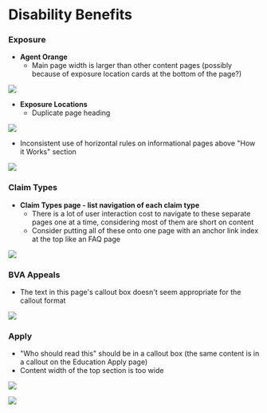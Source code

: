# Disability Benefits

### Exposure

- **Agent Orange**
  - Main page width is larger than other content pages (possibly because of exposure location cards at the bottom of the page?)
  
![](https://github.com/department-of-veterans-affairs/vets.gov-frontend/blob/interface-audit/docs/interface-audit/images/agent-orange-width.png)

  - **Exposure Locations**
    - Duplicate page heading

![](https://github.com/department-of-veterans-affairs/vets.gov-frontend/blob/interface-audit/docs/interface-audit/images/exposure-location-header.png)

- Inconsistent use of horizontal rules on informational pages above "How it Works" section

![](https://github.com/department-of-veterans-affairs/vets.gov-frontend/blob/interface-audit/docs/interface-audit/images/horizontal-rule.png)

### Claim Types

- **Claim Types page - list navigation of each claim type** 
  - There is a lot of user interaction cost to navigate to these separate pages one at a time, considering most of them are short on content
  - Consider putting all of these onto one page with an anchor link index at the top like an FAQ page

![](https://github.com/department-of-veterans-affairs/vets.gov-frontend/blob/interface-audit/docs/interface-audit/images/claim-types.png)

### BVA Appeals

- The text in this page's callout box doesn't seem appropriate for the callout format

![](https://github.com/department-of-veterans-affairs/vets.gov-frontend/blob/interface-audit/docs/interface-audit/images/bva-appeals-callout.png)

### Apply

- "Who should read this" should be in a callout box (the same content is in a callout on the Education Apply page)
- Content width of the top section is too wide

![](https://github.com/department-of-veterans-affairs/vets.gov-frontend/blob/interface-audit/docs/interface-audit/images/disability-apply-callout.png)

![](https://github.com/department-of-veterans-affairs/vets.gov-frontend/blob/interface-audit/docs/interface-audit/images/disability-apply-width.png)
